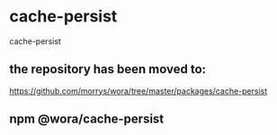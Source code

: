 # cache-persist
cache-persist

## the repository has been moved to:

https://github.com/morrys/wora/tree/master/packages/cache-persist

## npm @wora/cache-persist
